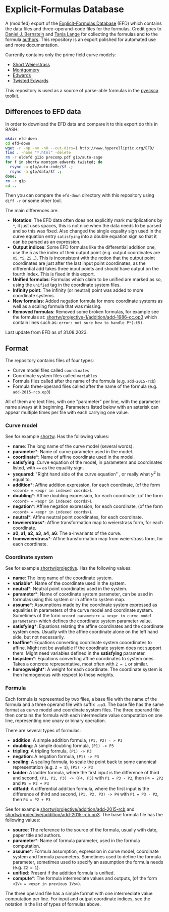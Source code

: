 # Explicit-Formulas Database
A (modifed) export of the [Explicit-Formulas Database](https://www.hyperelliptic.org/EFD/) (EFD) which contains
the data files and three-operand-code files for the formulas. Credit goes to [Daniel J. Bernstein](https://cr.yp.to/djb.html) and [Tanja Lange](https://www.hyperelliptic.org/tanja/)
for collecting the formulas and to the formula [authors](https://www.hyperelliptic.org/EFD/bib.html). This repository is an export polished for automated use
and more documentation.

Currently contains only the prime field curve models:

 - [Short Weierstrass](shortw/)
 - [Montgomery](montgom/)
 - [Edwards](edwards/)
 - [Twisted Edwards](twisted/)

This repository is used as a source of parse-able formulas in the [pyecsca](https://github.com/J08nY/pyecsca)
toolkit.

## Differences to EFD data

In order to download the EFD data and compare it to this export do this in BASH:
```bash
mkdir efd-down
cd efd-down
wget -r -np -nv -nH --cut-dirs=1 http://www.hyperelliptic.org/EFD/
find . -name "*.html" -delete
rm -r oldefd g12o precomp.pdf g1p/auto-sage
for f in shortw montgom edwards twisted; do
  rsync -a g1p/auto-code/$f .;
  rsync -a g1p/data/$f .;
done;
rm -r g1p
cd ..
```

Then you can compare the `efd-down` directory with this repository using `diff -r` or some other tool.

The main differences are:

 - **Notation**: The EFD data often does not explicitly mark multiplications by `*`, it just uses spaces, this is not
                 nice when the data needs to be parsed and so this was fixed. Also changed the single equality sign
                 used in the curve equation entry `satisfying` into a double equation sign so that it can be parsed
                 as an expression.
 - **Output indices**: Some EFD formulas like the differential addition one, use the 5 as the index of their output point
                       (e.g. output coordinates are `X5`, `Y5`, `Z5`...). This is inconsistent with the notion that the
                       output point coordinates are just after the last input point coordinates, as the differential add
                       takes three input points and should have output on the fourth index. This is fixed in this export.
 - **Unified formulas**: Formulas which claim to be unified are marked as so, using the `unified` tag in the coordinate
                         system files.
 - **Infinity point**: The infinity (or neutral) point was added to more coordinate systems.
 - **New formulas**: Added negation formula for more coordinate systems as well as a scaling formula that was missing.
 - **Removed formulas**: Removed some broken formulas, for example see the formulas at:
                         [shortw/projective-1/addition/add-1986-cc.op3](https://www.hyperelliptic.org/EFD/g1p/auto-code/shortw/projective-1/addition/add-1986-cc.op3)
                         which contain lines such as: `error: not sure how to handle P*(-t5)`.

Last update from EFD as of 31.08.2023.


## Format

The repository contains files of four types:
 - Curve model files called `coordinates`
 - Coordinate system files called `variables`
 - Formula files called after the name of the formula (e.g. `add-2015-rcb`)
 - Formula three-operand files called after the name of the formula (e.g. `add-2015-rcb.op3`)

All of them are text files, with one "parameter" per line, with the parameter name always at it beginning.
Parameters listed below with an asterisk can appear multiple times per file with each carrying one value.

### Curve model

See for example [shortw](shortw/coordinates).
Has the following values:

 - **name**: The long name of the curve model (several words).
 - **parameter***: Name of curve parameter used in the model.
 - **coordinate***: Name of affine coordinate used in the model.
 - **satisfying**: Curve equation of the model, in parameters and coordinates listed, with `==` as the equality sign.
 - **ysquared**: "Right hand side of the curve equation" , or really what $y^2$ is equal to.
 - **addition***: Affine addition expression, for each coordinate, (of the form `<coord> = <expr in indexed coords>`).
 - **doubling***: Affine doubling expression, for each coordinate, (of the form `<coord> = <expr in indexed coords>`).
 - **negation***: Affine negation expression, for each coordinate, (of the form `<coord> = <expr in indexed coords>`).
 - **neutral***: Affine neutral point coordinates, for each coordinate.
 - **toweierstrass***: Affine transformation map to weierstrass form, for each coordinate.
 - **a0**, **a1**, **a2**, **a3**, **a4**, **a6**: The a-invariants of the curve.
 - **fromweierstrass***: Affine transformation map from weierstrass form, for each coordinate.
 
### Coordinate system

See for example [shortw/projective](shortw/projective/variables).
Has the following values:

 - **name**: The long name of the coordinate system.
 - **variable***: Name of the coordinate used in the system.
 - **neutral***: Neutral point coordinates used in the system.
 - **parameter***: Name of coordinate system parameter, can be used in formulas using this system or in affine to system map.
 - **assume***: Assumptions made by the coordinate system expressed as equalities in parameters of the curve model and coordinate system.
                Sometimes of the form `<coord parameter> = <expr in curve model parameters>` which defines the coordinate system
                parameter value.
 - **satisfying***: Equations relating the affine coordinates and the coordinate system ones. Usually with the affine
 					coordinate alone on the left hand side, but not necessarily.
 - **toaffine***: Equations converting coordinate system cooordinates to affine. Might not be available if the coordinate system
 				  does not support them. Might need variables defined in the **satisfying** parameter.
 - **tosystem***: Equations converting affine coordinates to system ones. Takes a concrete representative, most often
 				  with `Z = 1` or similar.
 - **homogweight***: A weight for each coordinate. The coordinate system is then homogenous with respect to these weights.

### Formula

Each formula is represented by two files, a base file with the name of the formula
and a three operand file with suffix `.op3`. The base file has the same format as curve model and
coordinate system files. The three operand file then contains the formula with each intermediate
value computation on one line, representing one unary or binary operation.

There are several types of formulas:
 - **addition**: A simple addition formula, `(P1, P2) - > P3`
 - **doubling**: A simple doubling formula, `(P1) -> P3`
 - **tripling**: A tripling formula, `(P1) -> P3`
 - **negation**: A negation formula, `(P1) -> P3`
 - **scaling**: A scaling formula, to scale the point back to some canonical representation (e.g. `Z = 1`), `(P1) -> P3`
 - **ladder**: A ladder formula, where the first input is the difference of third and second, `(P1, P2, P3) -> (P4, P5)` with `P1 = P3 - P2`, then `P4 = 2P2` and `P5 = P2 + P3`
 - **diffadd**: A differential addition formula, where the first input is the difference of third and second, `(P1, P2, P3) -> P4` with `P1 = P3 - P2`, then `P4 = P2 + P3`

See for example [shortw/projective/addition/add-2015-rcb](shortw/projective/addition/add-2015-rcb) and
[shortw/projective/addition/add-2015-rcb.op3](shortw/projective/addition/add-2015-rcb.op3).
The base formula file has the following values:

 - **source**: The reference to the source of the formula, usually with date, paper title and authors.
 - **parameter***: Name of formula parameter, used in the formula computation.
 - **assume***: Formula assumption, expression in curve model, coordinate system and formula parameters. Sometimes used to define
                the formula parameter, sometimes used to specify an assumption the formula needs (e.g. `Z2 = 1`).
 - **unified**: Present if the addition formula is unified.
 - **compute***: The formula intermediate values and outputs, (of the form `<IV> = <expr in previous IVs>`).

The three operand file has a simple format with one intermediate value computation per line.
For input and output coordinate indices, see the notation in the list of types of formulas above.
